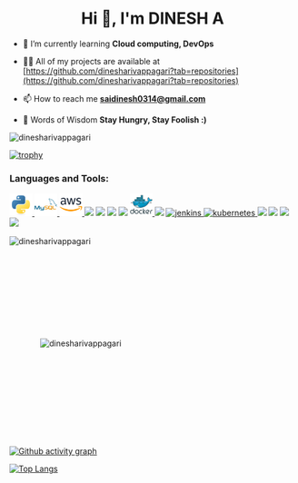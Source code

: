 <h1 align="center">Hi 👋, I'm DINESH A</h1>



- 🌱 I’m currently learning **Cloud computing, DevOps**

- 👨‍💻 All of my projects are available at [https://github.com/dinesharivappagari?tab=repositories](https://github.com/dinesharivappagari?tab=repositories)

- 📫 How to reach me **saidinesh0314@gmail.com**

- 🦉 Words of Wisdom **Stay Hungry, Stay Foolish :)**

<p align="left"> <img src="https://komarev.com/ghpvc/?username=dinesharivappagari&label=Profile%20views&color=0e75b6&style=flat" alt="dinesharivappagari" /> </p>

[![trophy](https://github-profile-trophy.vercel.app/?username=ryo-ma)](https://github.com/ryo-ma/github-profile-trophy)


<h3 align="left">Languages and Tools:</h3>
<p align="left"> 
<a href="https://www.python.org" target="_blank" rel="noreferrer"> <img src="https://raw.githubusercontent.com/devicons/devicon/master/icons/python/python-original.svg" alt="python" width="40" height="40"/> </a>
<a href="https://www.mysql.com/" target="_blank" rel="noreferrer"> <img src="https://raw.githubusercontent.com/devicons/devicon/master/icons/mysql/mysql-original-wordmark.svg" alt="mysql" width="40" height="40"/> </a> 
<a href="https://aws.amazon.com" target="_blank" rel="noreferrer"> <img src="https://raw.githubusercontent.com/devicons/devicon/master/icons/amazonwebservices/amazonwebservices-original-wordmark.svg" alt="aws" width="40" height="40"/> </a> 
<a><img src="https://cdn.jsdelivr.net/gh/devicons/devicon@latest/icons/terraform/terraform-original.svg" height='40'/></a>  
<a><img src="https://cdn.jsdelivr.net/gh/devicons/devicon@latest/icons/prometheus/prometheus-original.svg" height='40'/></a>
<a><img src="https://cdn.jsdelivr.net/gh/devicons/devicon@latest/icons/ansible/ansible-original.svg" height='40'/></a>
<a><img src="https://cdn.jsdelivr.net/gh/devicons/devicon@latest/icons/grafana/grafana-original.svg" height='40'/></a>    
<a href="https://www.docker.com/" target="_blank" rel="noreferrer"> <img src="https://raw.githubusercontent.com/devicons/devicon/master/icons/docker/docker-original-wordmark.svg" alt="docker" width="40" height="40"/> </a>
<a><img src="https://cdn.jsdelivr.net/gh/devicons/devicon@latest/icons/githubactions/githubactions-original.svg" height='40'/></a>
<a href="https://www.jenkins.io" target="_blank" rel="noreferrer"> <img src="https://www.vectorlogo.zone/logos/jenkins/jenkins-icon.svg" alt="jenkins" width="40" height="40"/> </a> 
<a href="https://kubernetes.io" target="_blank" rel="noreferrer"> <img src="https://www.vectorlogo.zone/logos/kubernetes/kubernetes-icon.svg" alt="kubernetes" width="40" height="40"/> </a>   
<a><link rel="stylesheet" type='text/css' href="https://cdn.jsdelivr.net/gh/devicons/devicon@latest/devicon.min.css" /></a>
<a><img src="https://cdn.jsdelivr.net/gh/devicons/devicon@latest/icons/github/github-original.svg" height='40'/></a>
<a><img src="https://cdn.jsdelivr.net/gh/devicons/devicon@latest/icons/redhat/redhat-original-wordmark.svg" height='40'/></a>
<a><img src="https://cdn.jsdelivr.net/gh/devicons/devicon@latest/icons/vscode/vscode-original.svg" height='40'/></a>
<a><img src="https://cdn.jsdelivr.net/gh/devicons/devicon@latest/icons/ubuntu/ubuntu-original.svg"height='40'/></a>
          
</p>

<p><img align="left" src="https://github-readme-stats.vercel.app/api/top-langs?username=dinesharivappagari&show_icons=true&locale=en&layout=compact" alt="dinesharivappagari" height='180'width='480'/></p>

<p>&nbsp;<img align="right" src="https://github-readme-stats.vercel.app/api?username=dinesharivappagari&show_icons=true&locale=en" alt="dinesharivappagari" height='190'width='450' /></p>

[![Github activity graph](https://github-readme-activity-graph.vercel.app/graph?username=dinesharivappagari&theme=react-dark)](https://github.com/ashutosh00710/github-readme-activity-graph)

[![Top Langs](https://github-readme-stats.vercel.app/api/top-langs/?username=dinesharivappagari&layout=donut-vertical)](https://github.com/anuraghazra/github-readme-stats)
